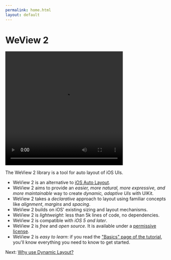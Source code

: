 ```yaml
---
permalink: home.html
layout: default
---
```


# WeView 2


<!-- TEMPLATE START -->

<video WIDTH="368" HEIGHT="356" AUTOPLAY="true" controls="true" LOOP="true" class="embedded_video" >
<source src="videos/video-7F14AE72-D134-4AE9-AF33-87A3FC766838-27545-00023D38783F7606.mp4" type="video/mp4" />
<source src="videos/video-7F14AE72-D134-4AE9-AF33-87A3FC766838-27545-00023D38783F7606.webm" type="video/webm" />
</video>

The WeView 2 library is a tool for auto layout of iOS UIs.

* WeView 2 is an alternative to [iOS Auto Layout](https://developer.apple.com/library/ios/documentation/UserExperience/Conceptual/AutolayoutPG/Articles/Introduction.html).
* WeView 2 aims to provide an _easier, more natural, more expressive, and more maintainable_ way to create _dynamic, adaptive UIs_ with UIKit.
* WeView 2 takes a _declarative_ approach to layout using familiar concepts like _alignment_, _margins_ and _spacing_.
* WeView 2 builds on iOS' existing sizing and layout mechanisms.  
* WeView 2 is _lightweight_: less than 5k lines of code, no dependencies.
* WeView 2 is compatible with _iOS 5 and later_.
* WeView 2 is _free_ and _open source_. It is available under a [permissive license](License.html).
* WeView 2 is *easy to learn*: if you read the ["Basics" page of the tutorial](TutorialBasics.html), you'll know everything you need to know to get started.

<!-- TEMPLATE END -->

<p class="nextLink">Next:  <a href="whyAutolayout.html">Why use Dynamic Layout?</a></p>